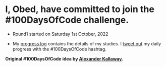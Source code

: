 # I, Obed, have committed to join the #100DaysOfCode challenge. 

- Round1 started on Saturday 1st October, 2022

* My [progress log](log.md) contains the details of my studies. I [tweet out](https://twitter.com/Obed_Kelly_Jr) my daily progress with the #100DaysOfCode hashtag.

<b> Original #100DaysOfCode  idea by [Alexander Kallaway](https://medium.freecodecamp.org/join-the-100daysofcode-556ddb4579e4). </b>